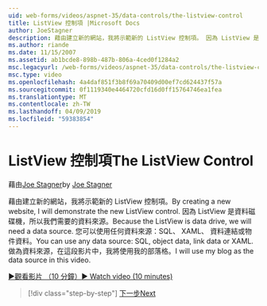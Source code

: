 ```yaml
---
uid: web-forms/videos/aspnet-35/data-controls/the-listview-control
title: ListView 控制項 |Microsoft Docs
author: JoeStagner
description: 藉由建立新的網站，我將示範新的 ListView 控制項。 因為 ListView 是資料磁碟機，所以我們需要的資料來源。 您可以使用任何資料...
ms.author: riande
ms.date: 11/15/2007
ms.assetid: ab1bcde8-898b-487b-806a-4ced0f1284a2
msc.legacyurl: /web-forms/videos/aspnet-35/data-controls/the-listview-control
msc.type: video
ms.openlocfilehash: 4a4daf851f3b8f69a70409d00ef7cd624437f57a
ms.sourcegitcommit: 0f1119340e4464720cfd16d0ff15764746ea1fea
ms.translationtype: MT
ms.contentlocale: zh-TW
ms.lasthandoff: 04/09/2019
ms.locfileid: "59383854"
---
```

# <a name="the-listview-control"></a><span data-ttu-id="fa645-105">ListView 控制項</span><span class="sxs-lookup"><span data-stu-id="fa645-105">The ListView Control</span></span>

<span data-ttu-id="fa645-106">藉由[Joe Stagner](https://github.com/JoeStagner)</span><span class="sxs-lookup"><span data-stu-id="fa645-106">by [Joe Stagner](https://github.com/JoeStagner)</span></span>

<span data-ttu-id="fa645-107">藉由建立新的網站，我將示範新的 ListView 控制項。</span><span class="sxs-lookup"><span data-stu-id="fa645-107">By creating a new website, I will demonstrate the new ListView control.</span></span> <span data-ttu-id="fa645-108">因為 ListView 是資料磁碟機，所以我們需要的資料來源。</span><span class="sxs-lookup"><span data-stu-id="fa645-108">Because the ListView is data drive, we will need a data source.</span></span> <span data-ttu-id="fa645-109">您可以使用任何資料來源：SQL、 XAML、 資料連結或物件資料。</span><span class="sxs-lookup"><span data-stu-id="fa645-109">You can use any data source: SQL, object data, link data or XAML.</span></span> <span data-ttu-id="fa645-110">做為資料來源，在這段影片中，我將使用我的部落格。</span><span class="sxs-lookup"><span data-stu-id="fa645-110">I will use my blog as the data source in this video.</span></span>

[<span data-ttu-id="fa645-111">&#9654;觀看影片 （10 分鐘）</span><span class="sxs-lookup"><span data-stu-id="fa645-111">&#9654; Watch video (10 minutes)</span></span>](https://channel9.msdn.com/Blogs/ASP-NET-Site-Videos/the-listview-control)

> [!div class="step-by-step"]
> [<span data-ttu-id="fa645-112">下一步</span><span class="sxs-lookup"><span data-stu-id="fa645-112">Next</span></span>](the-datapager-control.md)
